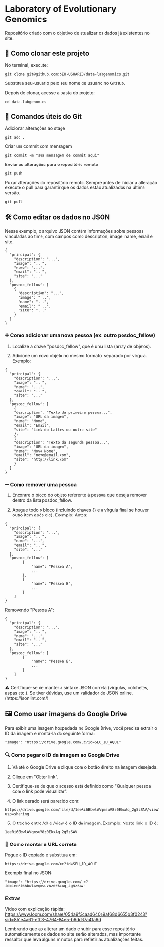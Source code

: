 
# Laboratory of Evolutionary Genomics

Repositório criado com o objetivo de atualizar os dados já existentes no site.




## 📁 Como clonar este projeto


No terminal, execute:

```
git clone git@github.com:SEU-USUARIO/data-labgenomics.git
```
Substitua seu-usuario pelo seu nome de usuário no GitHub.

Depois de clonar, acesse a pasta do projeto:
```
cd data-labgenomics
```

## 📌 Comandos úteis do Git
Adicionar alterações ao stage
```
git add .
```
Criar um commit com mensagem
```
git commit -m "sua mensagem de commit aqui"
```
Enviar as alterações para o repositório remoto
```
git push
```
Puxar alterações do repositório remoto. Sempre antes de iniciar a alteração execute o pull para garantir que os dados estão atualizados na última versão. 
```
git pull
```


## 🛠 Como editar os dados no JSON
Nesse exemplo, o arquivo JSON contém informações sobre pessoas vinculadas ao time, com campos como description, image, name, email e site.
```
{
  "principal": {
    "description": "...",
    "image": "...",
    "name": "...",
    "email": "...",
    "site": "..."
  },
  "posdoc_fellow": [
    {
      "description": "...",
      "image": "...",
      "name": "...",
      "email": "...",
      "site": "..."
    }
  ]
}
```

### ➕ Como adicionar uma nova pessoa (ex: outro posdoc_fellow)
1. Localize a chave "posdoc_fellow", que é uma lista (array de objetos).

2. Adicione um novo objeto no mesmo formato, separado por vírgula.
Exemplo:
```
{
  "principal": {
    "description": "...",
    "image": "...",
    "name": "...",
    "email": "...",
    "site": "..."
  },
  "posdoc_fellow": [
    {
    "description": "Texto da primeira pessoa...",
    "image": "URL da imagem",
    "name": "Nome",
    "email": "Email",
    "site": "Link do Lattes ou outro site"
    },
    {
    "description": "Texto da segunda pessoa...",
    "image": "URL da imagem",
    "name": "Novo Nome",
    "email": "novo@email.com",
    "site": "http://link.com"
    }
  ]
}
```

### ➖ Como remover uma pessoa
1. Encontre o bloco do objeto referente à pessoa que deseja remover dentro da lista posdoc_fellow.

2. Apague todo o bloco (incluindo chaves {} e a vírgula final se houver outro item após ele).
Exemplo: Antes:
```
{
  "principal": {
    "description": "...",
    "image": "...",
    "name": "...",
    "email": "...",
    "site": "..."
  },
  "posdoc_fellow": [
        {
            "name": "Pessoa A",
            ...
        },
        {
            "name": "Pessoa B",
            ...
        }
    ]
}
```
Removendo "Pessoa A":
```
{
  "principal": {
    "description": "...",
    "image": "...",
    "name": "...",
    "email": "...",
    "site": "..."
  },
  "posdoc_fellow": [
        {
            "name": "Pessoa B",
            ...
        }
    ]
}
```
⚠️ Certifique-se de manter a sintaxe JSON correta (vírgulas, colchetes, aspas etc.). Se tiver dúvidas, use um validador de JSON online. (https://jsonlint.com/)

## 🖼 Como usar imagens do Google Drive
Para exibir uma imagem hospedada no Google Drive, você precisa extrair o ID da imagem e montá-la da seguinte forma:
```
"image": "https://drive.google.com/uc?id=SEU_ID_AQUI"
```
### 🔍 Como pegar o ID da imagem no Google Drive
1. Vá até o Google Drive e clique com o botão direito na imagem desejada.

2. Clique em "Obter link".

3. Certifique-se de que o acesso está definido como "Qualquer pessoa com o link pode visualizar".

4. O link gerado será parecido com:
```
https://drive.google.com/file/d/1eeRi6BbwlAVqmsuV8z0EkxAq_2g5zSAV/view?usp=sharing

```
5. O trecho entre /d/ e /view é o ID da imagem.
Exemplo:
Neste link, o ID é:
```
1eeRi6BbwlAVqmsuV8z0EkxAq_2g5zSAV

```
### 🧩 Como montar a URL correta
Pegue o ID copiado e substitua em:
```
https://drive.google.com/uc?id=SEU_ID_AQUI

```
Exemplo final no JSON:
```
"image": "https://drive.google.com/uc?id=1eeRi6BbwlAVqmsuV8z0EkxAq_2g5zSAV"

```

### Extras
Vídeo com explicação rápida:
https://www.loom.com/share/054a9f3caad640a9af68d6655b3f0243?sid=851e4a61-ef03-4764-84e5-b6dd67a41a6d

Lembrando que ao alterar um dado e subir para esse repositório automaticamente os dados no site serão alterados, mas importante ressaltar que leva alguns minutos para refletir as atualizações feitas.


